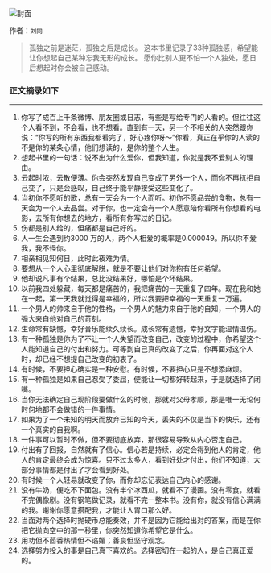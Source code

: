![封面](https://pic.dandy.fun/14918143604904.jpg)

作者：`刘同`

> 孤独之前是迷茫，孤独之后是成长。
> 这本书里记录了33种孤独感，希望能让你想起自己某种忘我无形的成长。
> 愿你比别人更不怕一个人独处，愿日后想起时你会被自己感动。

### 正文摘录如下

***

1. 你写了成百上千条微博、朋友圈或日志，有些是写给专门的人看的。但往往这个人看不到，不会看，也不想看。直到有一天，另一个不相关的人突然跟你说：“你写的所有东西我都看完了，好心疼你呀～”你看，真正在乎你的人读的不是你的某条心情，他们想读的，是你的整个人生。
2. 想起书里的一句话：说不出为什么爱你，但我知道，你就是我不爱别人的理由。
3. 云起时浓，云散便薄。你会突然发现自己变成了另外一个人，而你不再抗拒自己变了，只是会感叹，自己终于能平静接受这些变化了。
4. 当初你不愿听的歌，总有一天会为一个人而听。初你不愿品尝的食物，总有一天会为一个人去品尝。对于你，也一定会有一个人愿意陪你看所有你想看的电影，去所有你想去的地方，看所有你写过的日记。
5. 伤都是别人给的，但痛都是自己好的。
6. 人一生会遇到约3000 万的人，两个人相爱的概率是0.000049。所以你不爱我，我不怪你。
7. 相亲相见知何日，此时此夜难为情。
8. 要想从一个人心里彻底解脱，就是不要让他们对你抱有任何希望。
9. 他却说凡事有个结果，总比没结果好，哪怕是个坏结果。
10. 以前我四处躲藏，每天都是痛苦的，我把痛苦的一天重复了四年。现在我和她在一起，第一天我就觉得是幸福的，所以我要把幸福的一天重复一万遍。
11. 一个男人的帅来自于他的性格，一个男人的魅力来自于他的自知，一个男人的强大来自他对自己的苛刻。
12. 生命常有缺憾，幸好音乐能续久续长。成长常有遗憾，幸好文字能温情温伤。
13. 有一种孤独是你为了不让一个人失望而改变自己，改变的过程中，你希望这个人能知道自己的付出和努力。可等到自己真的改变了之后，你再面对这个人时，却已经不想提自己改变的初衷了。
14. 有时候，不要担心确实是一种安慰。有时候，不要担心只是不想添麻烦。
15. 有一种孤独是如果自己忍受了委屈，便能让一切都好转起来，于是就选择了闭嘴。
16. 当你无法确定自己现阶段要做什么的时候，那就对父母孝顺，那是唯一无论何时何地都不会做错的一件事情。
17. 如果为了一个未知的明天而放弃已知的今天，丢失的不仅是当下的快乐，还有一个真实的自我啊。
18. 一件事可以暂时不做，但不要彻底放弃，那很容易导致从内心否定自己。
19. 付出有了回报，自然就有了信心。信心若是持续，必定会得到他人的肯定，他人的肯定最终会成为惊喜。只不过太多人，看到好处才付出，他们不知道，大部分事情都是付出了才会看到好处。
20. 有时候一个人轻易就改变了你，而你却忘记表达自己内心的感谢。
21. 没有牛奶，便吃不下面包。没有半个冰西瓜，就看不了漫画。没有零食，就看不完偶像剧。没有钢笔做记录，就看不完一整本书。没有你，就没有信心满满的我。谢谢你愿意搭配我，才能让人胃口那么好。
22. 当面对两个选择时抛硬币总能奏效，并不是因为它能给出对的答案，而是在你把它抛向空中的那一秒里，你突然知道你希望它是什么。
23. 用功但不茴香热情但不谄媚；善良但坚守观念。
24. 选择努力投入的事是自己真下喜欢的。选择密切在一起的人，是自己真正爱的。

